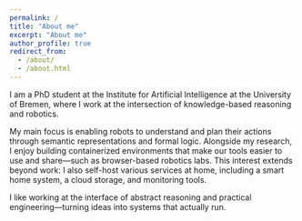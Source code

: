 ```yaml
---
permalink: /
title: "About me"
excerpt: "About me"
author_profile: true
redirect_from: 
  - /about/
  - /about.html
---
```


I am a PhD student at the Institute for Artificial Intelligence at the University of Bremen, where I work at the intersection of knowledge-based reasoning and robotics.

My main focus is enabling robots to understand and plan their actions through semantic representations and formal logic. Alongside my research, I enjoy building containerized environments that make our tools easier to use and share—such as browser-based robotics labs. This interest extends beyond work: I also self-host various services at home, including a smart home system, a cloud storage, and monitoring tools.

I like working at the interface of abstract reasoning and practical engineering—turning ideas into systems that actually run.

